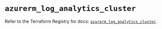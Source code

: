 # `azurerm_log_analytics_cluster`

Refer to the Terraform Registry for docs: [`azurerm_log_analytics_cluster`](https://registry.terraform.io/providers/hashicorp/azurerm/3.91.0/docs/resources/log_analytics_cluster).
